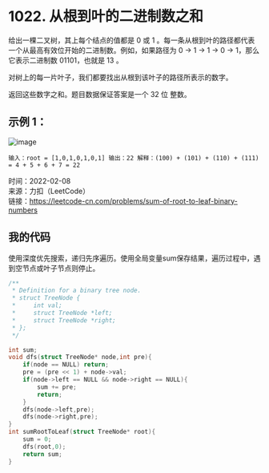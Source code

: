 # 1022. 从根到叶的二进制数之和
给出一棵二叉树，其上每个结点的值都是 0 或 1 。每一条从根到叶的路径都代表一个从最高有效位开始的二进制数。例如，如果路径为 0 -> 1 -> 1 -> 0 -> 1，那么它表示二进制数 01101，也就是 13 。

对树上的每一片叶子，我们都要找出从根到该叶子的路径所表示的数字。

返回这些数字之和。题目数据保证答案是一个 32 位 整数。
## 示例 1：
![image](https://user-images.githubusercontent.com/39286292/153006211-823a6fd2-7b39-4d7b-bc1c-f89f741c02d0.png)


`输入：root = [1,0,1,0,1,0,1]
输出：22
解释：(100) + (101) + (110) + (111) = 4 + 5 + 6 + 7 = 22`


时间：2022-02-08  
来源：力扣（LeetCode）  
链接：https://leetcode-cn.com/problems/sum-of-root-to-leaf-binary-numbers

## 我的代码
使用深度优先搜索，递归先序遍历。使用全局变量sum保存结果，遍历过程中，遇到空节点或叶子节点则停止。
```C
/**
 * Definition for a binary tree node.
 * struct TreeNode {
 *     int val;
 *     struct TreeNode *left;
 *     struct TreeNode *right;
 * };
 */

int sum;
void dfs(struct TreeNode* node,int pre){
    if(node == NULL) return;
    pre = (pre << 1) + node->val;
    if(node->left == NULL && node->right == NULL){
        sum += pre;
        return;
    }
    dfs(node->left,pre);
    dfs(node->right,pre);
}
int sumRootToLeaf(struct TreeNode* root){
    sum = 0;
    dfs(root,0);
    return sum;
}
```
